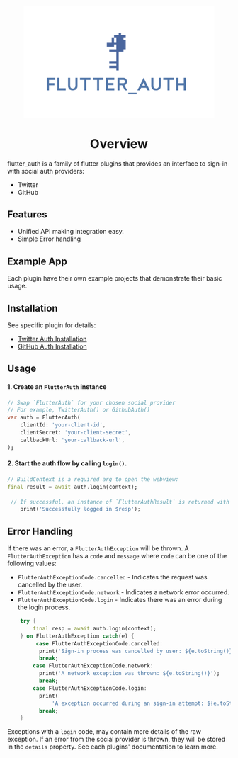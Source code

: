 <p align="center">
    <img width="430px" src="assets/img/flutter_auth.png"><br/>
  <h1 align="center">
    Overview
   </h1>
</p>


flutter_auth is a family of flutter plugins that provides an interface to sign-in with social auth providers:

- Twitter
- GitHub

## Features
- Unified API making integration easy.
- Simple Error handling

## Example App

Each plugin have their own example projects that demonstrate their basic usage.

## Installation

See specific plugin for details:
 - [Twitter Auth Installation](/twitter/overview?id=installation)
 - [GitHub Auth Installation](/github/overview?id=installation)

## Usage

#### 1. Create an `FlutterAuth` instance
```dart
// Swap `FlutterAuth` for your chosen social provider
// For example, TwitterAuth() or GithubAuth()
var auth = FlutterAuth(
    clientId: 'your-client-id',
    clientSecret: 'your-client-secret',
    callbackUrl: 'your-callback-url',
);
```

#### 2. Start the auth flow by calling `login()`.
```dart
// BuildContext is a required arg to open the webview:
final result = await auth.login(context);

 // If successful, an instance of `FlutterAuthResult` is returned with a token and  secret.
    print('Successfully logged in $resp');
```

## Error Handling
If there was an error, a `FlutterAuthException` will be thrown. A `FlutterAuthException` has a `code` and `message` where `code` can be one of the following values:
- `FlutterAuthExceptionCode.cancelled` - Indicates the request was cancelled by the user.
- `FlutterAuthExceptionCode.network` - Indicates a network error occurred.
- `FlutterAuthExceptionCode.login` - Indicates there was an error during the login process.

```dart
    try {
        final resp = await auth.login(context);
    } on FlutterAuthException catch(e) {
         case FlutterAuthExceptionCode.cancelled:
          print('Sign-in process was cancelled by user: ${e.toString()}');
          break;
        case FlutterAuthExceptionCode.network:
          print('A network exception was thrown: ${e.toString()}');
          break;
        case FlutterAuthExceptionCode.login:
          print(
              'A exception occurred during an sign-in attempt: ${e.toString()}');
          break;
    }
```

Exceptions with a `login` code, may contain more details of the raw exception. If an error from the social provider is thrown, they will be stored in the `details` property. See each plugins' documentation to learn more.






